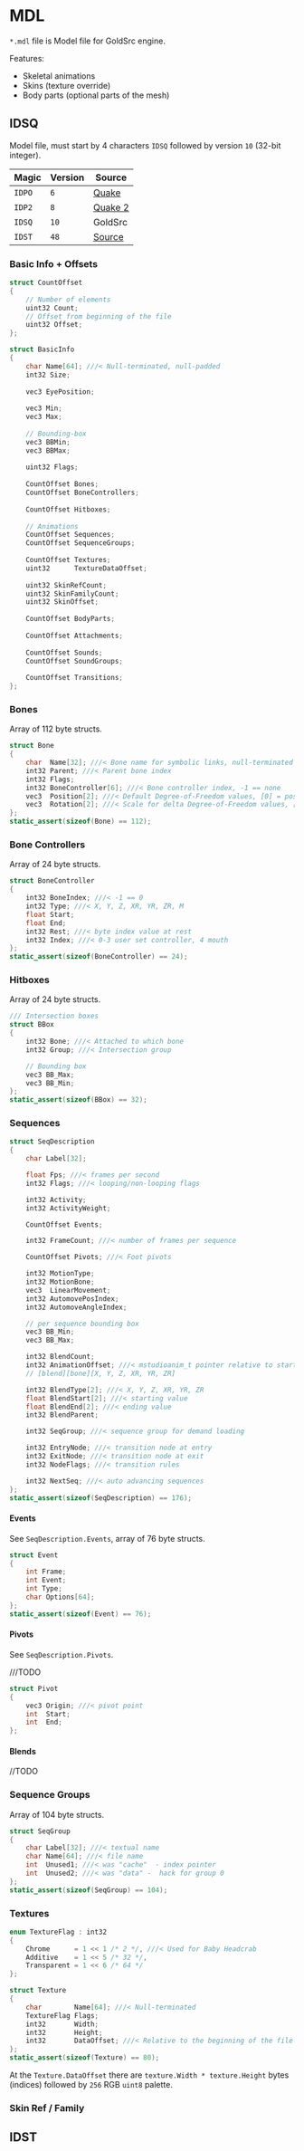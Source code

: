 # MDL

`*.mdl` file is Model file for GoldSrc engine.

Features:
- Skeletal animations
- Skins (texture override)
- Body parts (optional parts of the mesh)

## IDSQ

Model file, must start by 4 characters `IDSQ` followed by version `10` (32-bit integer).

| Magic  | Version | Source                                                      |
|--------|---------|-------------------------------------------------------------|
| `IDPO` | `6`     | [Quake](http://tfc.duke.free.fr/coding/mdl-specs-en.html)   |
| `IDP2` | `8`     | [Quake 2](http://tfc.duke.free.fr/coding/md2-specs-en.html) |
| `IDSQ` | `10`    | GoldSrc                                                     |
| `IDST` | `48`    | [Source](https://developer.valvesoftware.com/wiki/MDL)      |

### Basic Info + Offsets

```cpp
struct CountOffset
{
    // Number of elements
    uint32 Count;
    // Offset from beginning of the file
    uint32 Offset;
};

struct BasicInfo
{
    char Name[64]; ///< Null-terminated, null-padded
    int32 Size;
    
    vec3 EyePosition;
    
    vec3 Min;
    vec3 Max;
    
    // Bounding-box
    vec3 BBMin;
    vec3 BBMax;
    
    uint32 Flags;
    
    CountOffset Bones;
    CountOffset BoneControllers;
    
    CountOffset Hitboxes;
    
    // Animations
    CountOffset Sequences;
    CountOffset SequenceGroups;
    
    CountOffset Textures;
    uint32      TextureDataOffset;
    
    uint32 SkinRefCount;
    uint32 SkinFamilyCount;
    uint32 SkinOffset;
    
    CountOffset BodyParts;
    
    CountOffset Attachments;
    
    CountOffset Sounds;
    CountOffset SoundGroups;
    
    CountOffset Transitions;
};
```

### Bones

Array of 112 byte structs.

```cpp
struct Bone
{
    char  Name[32]; ///< Bone name for symbolic links, null-terminated
    int32 Parent; ///< Parent bone index
    int32 Flags;
    int32 BoneController[6]; ///< Bone controller index, -1 == none
    vec3  Position[2]; ///< Default Degree-of-Freedom values, [0] = position, [1] = rotation
    vec3  Rotation[2]; ///< Scale for delta Degree-of-Freedom values, [0] = position, [1] = rotation
};
static_assert(sizeof(Bone) == 112);
```

### Bone Controllers

Array of 24 byte structs.

```cpp
struct BoneController
{
    int32 BoneIndex; ///< -1 == 0
    int32 Type; ///< X, Y, Z, XR, YR, ZR, M
    float Start;
    float End;
    int32 Rest; ///< byte index value at rest
    int32 Index; ///< 0-3 user set controller, 4 mouth
};
static_assert(sizeof(BoneController) == 24);
```

### Hitboxes

Array of 24 byte structs.

```cpp
/// Intersection boxes
struct BBox
{
    int32 Bone; ///< Attached to which bone
    int32 Group; ///< Intersection group

    // Bounding box
    vec3 BB_Max;
    vec3 BB_Min;
};
static_assert(sizeof(BBox) == 32);
```

### Sequences

```cpp
struct SeqDescription
{
    char Label[32];

    float Fps; ///< frames per second
    int32 Flags; ///< looping/non-looping flags

    int32 Activity;
    int32 ActivityWeight;

    CountOffset Events;

    int32 FrameCount; ///< number of frames per sequence

    CountOffset Pivots; ///< Foot pivots

    int32 MotionType;
    int32 MotionBone;
    vec3  LinearMovement;
    int32 AutomovePosIndex;
    int32 AutomoveAngleIndex;

    // per sequence bounding box
    vec3 BB_Min;
    vec3 BB_Max;

    int32 BlendCount;
    int32 AnimationOffset; ///< mstudioanim_t pointer relative to start of sequence group data
    // [blend][bone][X, Y, Z, XR, YR, ZR]

    int32 BlendType[2]; ///< X, Y, Z, XR, YR, ZR
    float BlendStart[2]; ///< starting value
    float BlendEnd[2]; ///< ending value
    int32 BlendParent;

    int32 SeqGroup; ///< sequence group for demand loading

    int32 EntryNode; ///< transition node at entry
    int32 ExitNode; ///< transition node at exit
    int32 NodeFlags; ///< transition rules

    int32 NextSeq; ///< auto advancing sequences
};
static_assert(sizeof(SeqDescription) == 176);
```

#### Events

See `SeqDescription.Events`, array of 76 byte structs.

```cpp
struct Event
{
    int Frame;
    int Event;
    int Type;
    char Options[64];
};
static_assert(sizeof(Event) == 76);
```

#### Pivots

See `SeqDescription.Pivots`.

///TODO

```cpp
struct Pivot
{
    vec3 Origin; ///< pivot point
    int  Start;
    int  End;
};
```

#### Blends

//TODO

### Sequence Groups

Array of 104 byte structs.

```cpp
struct SeqGroup
{
    char Label[32]; ///< textual name
    char Name[64]; ///< file name
    int  Unused1; ///< was "cache"  - index pointer
    int  Unused2; ///< was "data" -  hack for group 0
};
static_assert(sizeof(SeqGroup) == 104);
```

### Textures

```cpp
enum TextureFlag : int32
{
    Chrome      = 1 << 1 /* 2 */, ///< Used for Baby Headcrab
    Additive    = 1 << 5 /* 32 */,
    Transparent = 1 << 6 /* 64 */
};

struct Texture
{
    char        Name[64]; ///< Null-terminated
    TextureFlag Flags;
    int32       Width;
    int32       Height;
    int32       DataOffset; ///< Relative to the beginning of the file
};
static_assert(sizeof(Texture) == 80);
```

At the `Texture.DataOffset` there are `texture.Width * texture.Height` bytes (indices) followed by `256` RGB `uint8` palette.

### Skin Ref / Family



## IDST
